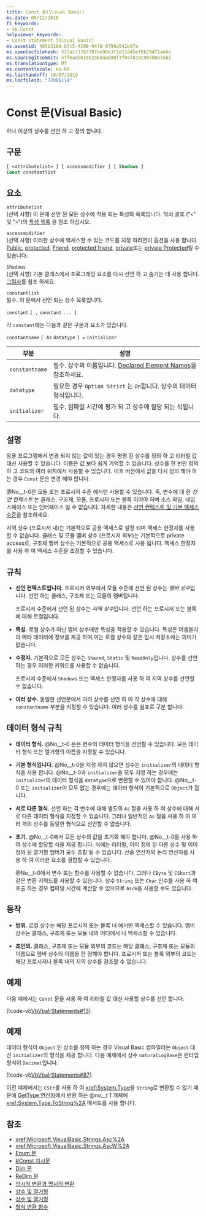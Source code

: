 ```yaml
---
title: Const 문(Visual Basic)
ms.date: 05/12/2018
f1_keywords:
- vb.Const
helpviewer_keywords:
- Const statement [Visual Basic]
ms.assetid: 495b318d-b7c5-4198-94f8-0790a541b07a
ms.openlocfilehash: 522ac71767707ae90a3f1d11d45ef8b29471ae6c
ms.sourcegitcommit: eff6adb61852369ab690f3f047818c90580e7eb1
ms.translationtype: MT
ms.contentlocale: ko-KR
ms.lasthandoff: 10/07/2019
ms.locfileid: "72005114"
---
```

# <a name="const-statement-visual-basic"></a>Const 문(Visual Basic)
하나 이상의 상수를 선언 하 고 정의 합니다.  
  
## <a name="syntax"></a>구문  
  
```vb  
[ <attributelist> ] [ accessmodifier ] [ Shadows ]   
Const constantlist  
```  
  
## <a name="parts"></a>요소  
 `attributelist`  
 (선택 사항) 이 문에 선언 된 모든 상수에 적용 되는 특성의 목록입니다. 꺾쇠 괄호 ("`<`" 및 "`>`")의 [특성 목록](../../../visual-basic/language-reference/statements/attribute-list.md) 을 참조 하십시오.  
  
 `accessmodifier`  
 (선택 사항) 이러한 상수에 액세스할 수 있는 코드를 지정 하려면이 옵션을 사용 합니다. [Public](../../../visual-basic/language-reference/modifiers/public.md), [protected](../../../visual-basic/language-reference/modifiers/protected.md), [Friend](../../../visual-basic/language-reference/modifiers/friend.md), [protected friend](../modifiers/protected-friend.md), [private](../../../visual-basic/language-reference/modifiers/private.md)또는 [private Protected](../../language-reference/modifiers/private-protected.md)일 수 있습니다.
  
 `Shadows`  
 (선택 사항) 기본 클래스에서 프로그래밍 요소를 다시 선언 하 고 숨기는 데 사용 합니다. [그림자](../../../visual-basic/language-reference/modifiers/shadows.md)를 참조 하세요.  
  
 `constantlist`  
 필수. 이 문에서 선언 되는 상수 목록입니다.  
  
 `constant` `[ ,` `constant` `... ]`  
  
 각 `constant`에는 다음과 같은 구문과 요소가 있습니다.  
  
 `constantname` `[ As` `datatype` `] =` `initializer`  
  
|부분|설명|  
|----------|-----------------|  
|`constantname`|필수. 상수의 이름입니다. [Declared Element Names](../../../visual-basic/programming-guide/language-features/declared-elements/declared-element-names.md)을 참조하세요.|  
|`datatype`|필요한 경우 `Option Strict` 는 `On`합니다. 상수의 데이터 형식입니다.|  
|`initializer`|필수. 컴파일 시간에 평가 되 고 상수에 할당 되는 식입니다.|  
  
## <a name="remarks"></a>설명  
 응용 프로그램에서 변경 되지 않는 값이 있는 경우 명명 된 상수를 정의 하 고 리터럴 값 대신 사용할 수 있습니다. 이름은 값 보다 쉽게 기억할 수 있습니다. 상수를 한 번만 정의 하 고 코드의 여러 위치에서 사용할 수 있습니다. 이후 버전에서 값을 다시 정의 해야 하는 경우 `Const` 문은 변경 해야 합니다.  
  
 @No__t-0은 모듈 또는 프로시저 수준 에서만 사용할 수 있습니다. 즉, 변수에 대 한 *선언 컨텍스트* 는 클래스, 구조체, 모듈, 프로시저 또는 블록 이어야 하며 소스 파일, 네임 스페이스 또는 인터페이스 일 수 없습니다. 자세한 내용은 [선언 컨텍스트 및 기본 액세스 수준](../../../visual-basic/language-reference/statements/declaration-contexts-and-default-access-levels.md)을 참조하세요.  
  
 지역 상수 (프로시저 내)는 기본적으로 공용 액세스로 설정 되며 액세스 한정자를 사용할 수 없습니다. 클래스 및 모듈 멤버 상수 (프로시저 외부)는 기본적으로 private access로, 구조체 멤버 상수는 기본적으로 공용 액세스로 사용 됩니다. 액세스 한정자를 사용 하 여 액세스 수준을 조정할 수 있습니다.  
  
## <a name="rules"></a>규칙  
  
- **선언 컨텍스트입니다.** 프로시저 외부에서 모듈 수준에 선언 된 상수는 *멤버 상수*입니다. 선언 하는 클래스, 구조체 또는 모듈의 멤버입니다.  
  
     프로시저 수준에서 선언 된 상수는 *지역 상수*입니다. 선언 하는 프로시저 또는 블록에 대해 로컬입니다.  
  
- **특성.** 로컬 상수가 아닌 멤버 상수에만 특성을 적용할 수 있습니다. 특성은 어셈블리의 메타 데이터에 정보를 제공 하며,이는 로컬 상수와 같은 임시 저장소에는 의미가 없습니다.  
  
- **수정자.** 기본적으로 모든 상수는 `Shared`, `Static` 및 `ReadOnly`입니다. 상수를 선언 하는 경우 이러한 키워드를 사용할 수 없습니다.  
  
     프로시저 수준에서 `Shadows` 또는 액세스 한정자를 사용 하 여 지역 상수를 선언할 수 없습니다.  
  
- **여러 상수.** 동일한 선언문에서 여러 상수를 선언 하 여 각 상수에 대해 `constantname` 부분을 지정할 수 있습니다. 여러 상수를 쉼표로 구분 합니다.  
  
## <a name="data-type-rules"></a>데이터 형식 규칙  
  
- **데이터 형식.** @No__t-0 문은 변수의 데이터 형식을 선언할 수 있습니다. 모든 데이터 형식 또는 열거형의 이름을 지정할 수 있습니다.  
  
- **기본 형식입니다.** @No__t-0을 지정 하지 않으면 상수는 `initializer`의 데이터 형식을 사용 합니다. @No__t-0과 `initializer`을 모두 지정 하는 경우에는 `initializer`의 데이터 형식을 `datatype`으로 변환할 수 있어야 합니다. @No__t-0 또는 `initializer`이 모두 없는 경우에는 데이터 형식이 기본적으로 `Object`가 됩니다.  
  
- **서로 다른 형식.** 선언 하는 각 변수에 대해 별도의 `As` 절을 사용 하 여 상수에 대해 서로 다른 데이터 형식을 지정할 수 있습니다. 그러나 일반적인 `As` 절을 사용 하 여 여러 개의 상수를 동일한 형식으로 선언할 수 없습니다.  
  
- **초기.** @No__t-0에서 모든 상수의 값을 초기화 해야 합니다. @No__t-0을 사용 하 여 상수에 할당할 식을 제공 합니다. 식에는 리터럴, 이미 정의 된 다른 상수 및 이미 정의 된 열거형 멤버가 모두 조합 될 수 있습니다. 산술 연산자와 논리 연산자를 사용 하 여 이러한 요소를 결합할 수 있습니다.  
  
     @No__t-0에서 변수 또는 함수를 사용할 수 없습니다. 그러나 `CByte` 및 `CShort`과 같은 변환 키워드를 사용할 수 있습니다. 상수 `String` 또는 `Char` 인수를 사용 하 여 호출 하는 경우 컴파일 시간에 계산할 수 있으므로 `AscW`을 사용할 수도 있습니다.  
  
## <a name="behavior"></a>동작  
  
- **범위.** 로컬 상수는 해당 프로시저 또는 블록 내 에서만 액세스할 수 있습니다. 멤버 상수는 클래스, 구조체 또는 모듈 내의 어디에서 나 액세스할 수 있습니다.  
  
- **조인의.** 클래스, 구조체 또는 모듈 외부의 코드는 해당 클래스, 구조체 또는 모듈의 이름으로 멤버 상수의 이름을 한 정해야 합니다. 프로시저 또는 블록 외부의 코드는 해당 프로시저나 블록 내의 지역 상수를 참조할 수 없습니다.  
  
## <a name="example"></a>예제  
 다음 예에서는 `Const` 문을 사용 하 여 리터럴 값 대신 사용할 상수를 선언 합니다.  
  
 [!code-vb[VbVbalrStatements#13](~/samples/snippets/visualbasic/VS_Snippets_VBCSharp/VbVbalrStatements/VB/Class1.vb#13)]  
  
## <a name="example"></a>예제  
 데이터 형식이 `Object` 인 상수를 정의 하는 경우 Visual Basic 컴파일러는 `Object` 대신 `initializer`의 형식을 제공 합니다. 다음 예제에서 상수 `naturalLogBase`은 런타임 형식이 `Decimal`입니다.  
  
 [!code-vb[VbVbalrStatements#87](~/samples/snippets/visualbasic/VS_Snippets_VBCSharp/VbVbalrStatements/VB/Class1.vb#87)]  
  
 이전 예제에서는 `CStr`를 사용 하 여 <xref:System.Type>을 `String`로 변환할 수 없기 때문에 [GetType 연산자](../../../visual-basic/language-reference/operators/gettype-operator.md)에서 반환 하는 @no__t 1 개체에 <xref:System.Type.ToString%2A> 메서드를 사용 합니다.  
  
## <a name="see-also"></a>참조

- <xref:Microsoft.VisualBasic.Strings.Asc%2A>
- <xref:Microsoft.VisualBasic.Strings.AscW%2A>
- [Enum 문](../../../visual-basic/language-reference/statements/enum-statement.md)
- [#Const 지시문](../../../visual-basic/language-reference/directives/const-directive.md)
- [Dim 문](../../../visual-basic/language-reference/statements/dim-statement.md)
- [ReDim 문](../../../visual-basic/language-reference/statements/redim-statement.md)
- [암시적 변환과 명시적 변환](../../../visual-basic/programming-guide/language-features/data-types/implicit-and-explicit-conversions.md)
- [상수 및 열거형](../../../visual-basic/programming-guide/language-features/constants-enums/index.md)
- [상수 및 열거형](../../../visual-basic/language-reference/constants-and-enumerations.md)
- [형식 변환 함수](../../../visual-basic/language-reference/functions/type-conversion-functions.md)
